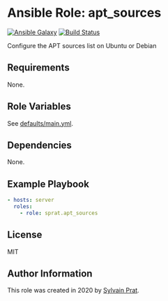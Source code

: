 Ansible Role: apt_sources
=========================

[![Ansible Galaxy][galaxy_image]][galaxy_link]
[![Build Status][travis_image]][travis_link]

Configure the APT sources list on Ubuntu or Debian

Requirements
------------

None.

Role Variables
--------------

See [defaults/main.yml](defaults/main.yml).

Dependencies
------------

None.

Example Playbook
----------------

```yaml
- hosts: server
  roles:
    - role: sprat.apt_sources
```

License
-------

MIT

Author Information
------------------

This role was created in 2020 by [Sylvain Prat](https://github.com/sprat).


[travis_image]:  https://travis-ci.com/sprat/ansible-role-apt-sources.svg?branch=master
[travis_link]:   https://travis-ci.com/sprat/ansible-role-apt-sources
[galaxy_image]:  https://img.shields.io/badge/galaxy-sprat.apt__sources-660198.svg?style=flat
[galaxy_link]:   https://galaxy.ansible.com/sprat/apt_sources
